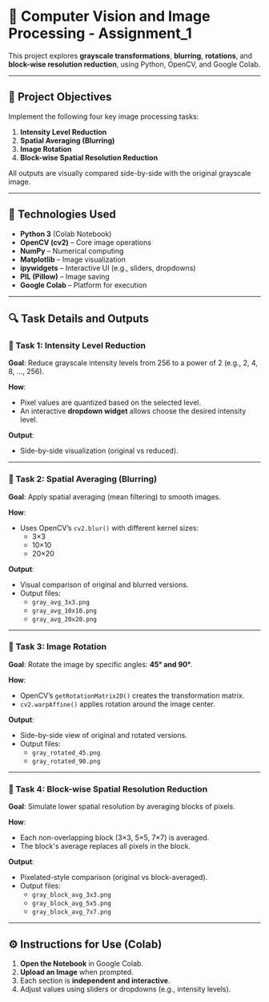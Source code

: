 # 🧠 Computer Vision and Image Processing - Assignment_1

This project explores **grayscale transformations**, **blurring**, **rotations**, and **block-wise resolution reduction**, using Python, OpenCV, and Google Colab.

---

## 📌 Project Objectives

Implement the following four key image processing tasks:

1. **Intensity Level Reduction**  
2. **Spatial Averaging (Blurring)**  
3. **Image Rotation**  
4. **Block-wise Spatial Resolution Reduction**

All outputs are visually compared side-by-side with the original grayscale image.

---

## 🧪 Technologies Used

- **Python 3** (Colab Notebook)
- **OpenCV (cv2)** – Core image operations
- **NumPy** – Numerical computing
- **Matplotlib** – Image visualization
- **ipywidgets** – Interactive UI (e.g., sliders, dropdowns)
- **PIL (Pillow)** – Image saving
- **Google Colab** – Platform for execution

---

## 🔍 Task Details and Outputs

### 🎯 Task 1: Intensity Level Reduction

**Goal**: Reduce grayscale intensity levels from 256 to a power of 2 (e.g., 2, 4, 8, ..., 256).

**How**:
- Pixel values are quantized based on the selected level.
- An interactive **dropdown widget** allows choose the desired intensity level.
  
**Output**:
- Side-by-side visualization (original vs reduced).

---

### 🎯 Task 2: Spatial Averaging (Blurring)

**Goal**: Apply spatial averaging (mean filtering) to smooth images.

**How**:
- Uses OpenCV’s `cv2.blur()` with different kernel sizes:
  - 3×3
  - 10×10
  - 20×20

**Output**:
- Visual comparison of original and blurred versions.
- Output files:
  - `gray_avg_3x3.png`
  - `gray_avg_10x10.png`
  - `gray_avg_20x20.png`

---

### 🎯 Task 3: Image Rotation

**Goal**: Rotate the image by specific angles: **45° and 90°**.

**How**:
- OpenCV’s `getRotationMatrix2D()` creates the transformation matrix.
- `cv2.warpAffine()` applies rotation around the image center.

**Output**:
- Side-by-side view of original and rotated versions.
- Output files:
  - `gray_rotated_45.png`
  - `gray_rotated_90.png`

---

### 🎯 Task 4: Block-wise Spatial Resolution Reduction

**Goal**: Simulate lower spatial resolution by averaging blocks of pixels.

**How**:
- Each non-overlapping block (3×3, 5×5, 7×7) is averaged.
- The block's average replaces all pixels in the block.

**Output**:
- Pixelated-style comparison (original vs block-averaged).
- Output files:
  - `gray_block_avg_3x3.png`
  - `gray_block_avg_5x5.png`
  - `gray_block_avg_7x7.png`

---

## ⚙️ Instructions for Use (Colab)

1. **Open the Notebook** in Google Colab.
2. **Upload an Image** when prompted.
3. Each section is **independent and interactive**.
4. Adjust values using sliders or dropdowns (e.g., intensity levels).

